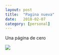 ```yaml
---
layout: post
title:  "Pagina nueva"
date:   2018-02-07
category: [personal]
---
```


Una página de cero

![](https://cdn.shopify.com/s/files/1/0194/3561/products/MC5_AT_BMO_1024x1024.jpg?v=1475510633)
